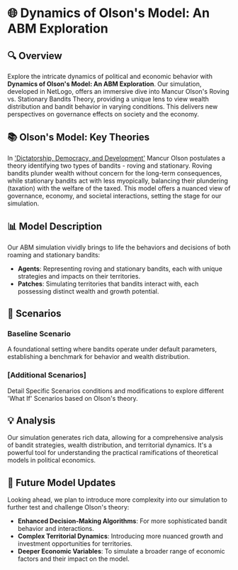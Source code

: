 # **🌐 Dynamics of Olson's Model: An ABM Exploration**

## **🔍 Overview**
Explore the intricate dynamics of political and economic behavior with **Dynamics of Olson's Model: An ABM Exploration**. Our simulation, developed in NetLogo, offers an immersive dive into Mancur Olson's Roving vs. Stationary Bandits Theory, providing a unique lens to view wealth distribution and bandit behavior in varying conditions. This delivers new perspectives on governance effects on society and the economy.

## **📚 Olson's Model: Key Theories**
In ['Dictatorship, Democracy, and Development'](https://www.jstor.org/stable/2938736) Mancur Olson postulates a theory identifying two types of bandits - roving and stationary. Roving bandits plunder wealth without concern for the long-term consequences, while stationary bandits act with less myopically, balancing their plundering (taxation) with the welfare of the taxed. This model offers a nuanced view of governance, economy, and societal interactions, setting the stage for our simulation.

## **📊 Model Description**
Our ABM simulation vividly brings to life the behaviors and decisions of both roaming and stationary bandits:
- **Agents**: Representing roving and stationary bandits, each with unique strategies and impacts on their territories.
- **Patches**: Simulating territories that bandits interact with, each possessing distinct wealth and growth potential.

## **🌟 Scenarios**
### Baseline Scenario
A foundational setting where bandits operate under default parameters, establishing a benchmark for behavior and wealth distribution.

### [Additional Scenarios]
Detail Specific Scenarios conditions and modifications to explore different 'What If' Scenarios based on Olson's theory.

## **💡 Analysis**
Our simulation generates rich data, allowing for a comprehensive analysis of bandit strategies, wealth distribution, and territorial dynamics. It's a powerful tool for understanding the practical ramifications of theoretical models in political economics.

## **🚀 Future Model Updates**
Looking ahead, we plan to introduce more complexity into our simulation to further test and challenge Olson's theory:
- **Enhanced Decision-Making Algorithms**: For more sophisticated bandit behavior and interactions.
- **Complex Territorial Dynamics**: Introducing more nuanced growth and investment opportunities for territories.
- **Deeper Economic Variables**: To simulate a broader range of economic factors and their impact on the model.

